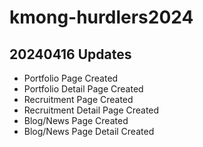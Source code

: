 # kmong-hurdlers2024

## 20240416 Updates
* Portfolio Page Created 
* Portfolio Detail Page Created
* Recruitment Page Created
* Recruitment Detail Page Created
* Blog/News Page Created
* Blog/News Page Detail Created
